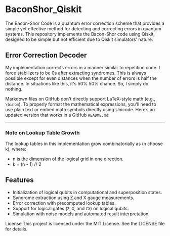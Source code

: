 # BaconShor_Qiskit
The Bacon-Shor Code is a quantum error correction scheme that provides a simple yet effective method for detecting and correcting errors in quantum systems. This repository implements the Bacon-Shor code using Qiskit, designed to be simple but not efficient due to Qiskit simulators' nature.

## Error Correction Decoder
My implementation corrects errors in a manner similar to repetition code. I force stabilizers to be 0s after extracting syndromes. This is always possible except for even distances when the number of errors is half the distance. In situations like this, it's 50% 50% chance. So, I simply do nothing.


Markdown files on GitHub don't directly support LaTeX-style math (e.g., `\binom`). To properly format the mathematical expressions, you'll need to use plain text or embed math symbols directly using Unicode. Here’s an updated version that works in a GitHub `README.md`:

---

### Note on Lookup Table Growth

The lookup tables in this implementation grow combinatorially as \(n choose k\), where:

- n is the dimension of the logical grid in one direction.
- k = (n - 1) // 2



## Features

- Initialization of logical qubits in computational and superposition states.
- Syndrome extraction using Z and X gauge measurements.
- Error correction with precomputed lookup tables.
- Support for logical gates (`Z`, `X`, and `CX`) on logical qubits.
- Simulation with noise models and automated result interpretation.


License
This project is licensed under the MIT License. See the LICENSE file for details.
